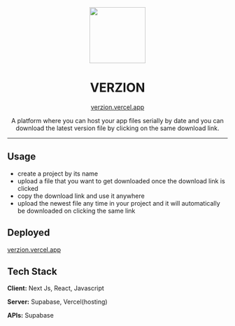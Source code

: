 <div align="center">
    <img src="./src/app/favicon.ico" width="128" height="128" style="display: block; margin: 0 auto"/>
    <h1>VERZION</h1>
    <a href="https://verzion.vercel.app/">verzion.vercel.app</a>
    <p>A platform where you can host your app files serially by date and you can download the latest version file by clicking on the same download link.</p>
</div>

---

## Usage

- create a project by its name
- upload a file that you want to get downloaded once the download link is clicked
- copy the download link and use it anywhere 
- upload the newest file any time in your project and it will automatically be downloaded on clicking the same link

## Deployed

[verzion.vercel.app](https://verzion.vercel.app)

## Tech Stack

**Client:** Next Js, React, Javascript

**Server:** Supabase, Vercel(hosting)

**APIs:** Supabase
